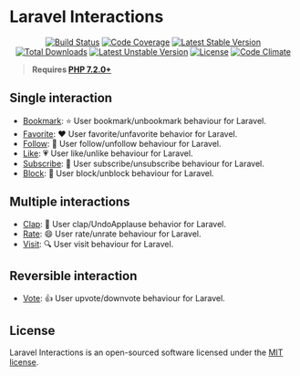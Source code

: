 # Laravel Interactions
<p align="center">
<a href="https://github.com/laravel-interaction/interactions/actions"><img src="https://github.com/laravel-interaction/interactions/workflows/tests/badge.svg" alt="Build Status"></a>
<a href="https://codecov.io/gh/laravel-interaction/interactions"><img src="https://codecov.io/gh/laravel-interaction/interactions/branch/master/graph/badge.svg" alt="Code Coverage" /></a>
<a href="https://packagist.org/packages/laravel-interaction/interactions"><img src="https://poser.pugx.org/laravel-interaction/interactions/v/stable.svg" alt="Latest Stable Version"></a>
<a href="https://packagist.org/packages/laravel-interaction/interactions"><img src="https://poser.pugx.org/laravel-interaction/interactions/downloads" alt="Total Downloads"></a>
<a href="https://packagist.org/packages/laravel-interaction/interactions"><img src="https://poser.pugx.org/laravel-interaction/interactions/v/unstable.svg" alt="Latest Unstable Version"></a>
<a href="https://packagist.org/packages/laravel-interaction/interactions"><img src="https://poser.pugx.org/laravel-interaction/interactions/license" alt="License"></a>
<a href="https://codeclimate.com/github/laravel-interaction/interactions/maintainability"><img src="https://api.codeclimate.com/v1/badges/e243742cfef988445a3f/maintainability" alt="Code Climate" /></a>
</p>

> **Requires [PHP 7.2.0+](https://php.net/releases/)**

## Single interaction

- [Bookmark](https://github.com/laravel-interaction/bookmark): ⭐ User bookmark/unbookmark behaviour for Laravel.
- [Favorite](https://github.com/laravel-interaction/favorite): ❤️ User favorite/unfavorite behavior for Laravel.
- [Follow](https://github.com/laravel-interaction/follow): 👥 User follow/unfollow behaviour for Laravel.
- [Like](https://github.com/laravel-interaction/like): 💗 User like/unlike behaviour for Laravel.
- [Subscribe](https://github.com/laravel-interaction/subscribe): 🔔 User subscribe/unsubscribe behaviour for Laravel.
- [Block](https://github.com/laravel-interaction/block): 🚧 User block/unblock behaviour for Laravel.

## Multiple interactions

- [Clap](https://github.com/laravel-interaction/clap): 👏 User clap/UndoApplause behavior for Laravel.
- [Rate](https://github.com/laravel-interaction/rate): 😄 User rate/unrate behaviour for Laravel.
- [Visit](https://github.com/laravel-interaction/visit): 🔍 User visit behaviour for Laravel.

## Reversible interaction

- [Vote](https://github.com/laravel-interaction/vote): 👍 User upvote/downvote behaviour for Laravel.

## License

Laravel Interactions is an open-sourced software licensed under the [MIT license](LICENSE).
